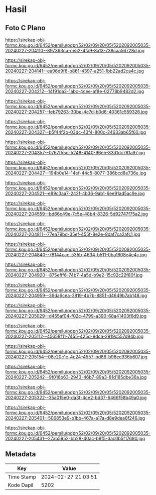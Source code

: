 # Hasil

## Foto C Plano

https://sirekap-obj-formc.kpu.go.id/6452/pemilu/pdpr/52/02/09/20/05/5202092005035-20240227-204110--897393ca-ce52-4fa9-8a13-738caa56728d.jpg

https://sirekap-obj-formc.kpu.go.id/6452/pemilu/pdpr/52/02/09/20/05/5202092005035-20240227-204141--ea96d9f8-b861-4397-a251-fbb22ad2ca4c.jpg

https://sirekap-obj-formc.kpu.go.id/6452/pemilu/pdpr/52/02/09/20/05/5202092005035-20240227-204212--14f91da3-1abc-4cee-af8e-02778b9482d2.jpg

https://sirekap-obj-formc.kpu.go.id/6452/pemilu/pdpr/52/02/09/20/05/5202092005035-20240227-204257--feb79263-30be-4c7d-b0d6-40361c559326.jpg

https://sirekap-obj-formc.kpu.go.id/6452/pemilu/pdpr/52/02/09/20/05/5202092005035-20240227-204327--b5f44f2b-03dc-43f4-800c-24633ab65f60.jpg

https://sirekap-obj-formc.kpu.go.id/6452/pemilu/pdpr/52/02/09/20/05/5202092005035-20240227-204357--0767f55d-5248-4140-96e5-83d1dc781a97.jpg

https://sirekap-obj-formc.kpu.go.id/6452/pemilu/pdpr/52/02/09/20/05/5202092005035-20240227-204427--194b0e14-14ef-44c5-8077-386bcd8e736e.jpg

https://sirekap-obj-formc.kpu.go.id/6452/pemilu/pdpr/52/02/09/20/05/5202092005035-20240227-204521--e89c3aa7-242f-4b36-9ab1-6ee91ad5ac9e.jpg

https://sirekap-obj-formc.kpu.go.id/6452/pemilu/pdpr/52/02/09/20/05/5202092005035-20240227-204559--bd66c49e-7c5e-48b4-8326-5d92747f75a2.jpg

https://sirekap-obj-formc.kpu.go.id/6452/pemilu/pdpr/52/02/09/20/05/5202092005035-20240227-204811--77ea79bd-35ef-455f-8e2e-9daf7ca2afc1.jpg

https://sirekap-obj-formc.kpu.go.id/6452/pemilu/pdpr/52/02/09/20/05/5202092005035-20240227-204840--78144cae-535b-4634-b511-0ba1608e4e4c.jpg

https://sirekap-obj-formc.kpu.go.id/6452/pemilu/pdpr/52/02/09/20/05/5202092005035-20240227-204920--875efff6-74b7-4a5d-b9e2-15c92c22f80f.jpg

https://sirekap-obj-formc.kpu.go.id/6452/pemilu/pdpr/52/02/09/20/05/5202092005035-20240227-204959--39da6cea-3819-4b7b-8851-d4649b7ab148.jpg

https://sirekap-obj-formc.kpu.go.id/6452/pemilu/pdpr/52/02/09/20/05/5202092005035-20240227-205029--d455af04-f02c-4799-a390-68a41403f6d9.jpg

https://sirekap-obj-formc.kpu.go.id/6452/pemilu/pdpr/52/02/09/20/05/5202092005035-20240227-205112--45658f11-7455-425d-9dca-2919c557d94b.jpg

https://sirekap-obj-formc.kpu.go.id/6452/pemilu/pdpr/52/02/09/20/05/5202092005035-20240227-205154--08e20c1c-4e24-4557-bd86-b96ec936b607.jpg

https://sirekap-obj-formc.kpu.go.id/6452/pemilu/pdpr/52/02/09/20/05/5202092005035-20240227-205242--9f016b63-2943-46b7-89a3-81d185dbe36a.jpg

https://sirekap-obj-formc.kpu.go.id/6452/pemilu/pdpr/52/02/09/20/05/5202092005035-20240227-205322--35a015e0-da3f-4ce2-bd37-6466f58b49a0.jpg

https://sirekap-obj-formc.kpu.go.id/6452/pemilu/pdpr/52/02/09/20/05/5202092005035-20240227-205401--506853e9-b1bb-467a-a17a-d8e9dea6f246.jpg

https://sirekap-obj-formc.kpu.go.id/6452/pemilu/pdpr/52/02/09/20/05/5202092005035-20240227-205431--27ab5952-bb28-40ac-b9f5-3ac0b5f17680.jpg


## Metadata

| Key        | Value               |
| ---------- | ------------------- |
| Time Stamp | 2024-02-27 21:03:51 |
| Kode Dapil | 5202                |



